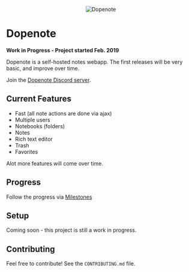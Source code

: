 <p align="center"><img title="Dopenote" alt="Dopenote" src="https://i.imgur.com/nOG6X2B.png"></p>

# Dopenote

**Work in Progress - Project started Feb. 2019**

Dopenote is a self-hosted notes webapp. The first releases will be very basic, and improve over time.

Join the [Dopenote Discord server](https://discord.gg/6VkYFwF).

## Current Features

- Fast (all note actions are done via ajax)
- Multiple users
- Notebooks (folders)
- Notes
- Rich text editor
- Trash
- Favorites

Alot more features will come over time.


## Progress

Follow the progress via [Milestones](https://github.com/xy2z/dopenote/milestones)


## Setup

Coming soon - this project is still a work in progress.


## Contributing

Feel free to contribute! See the `CONTRIBUTING.md` file.
